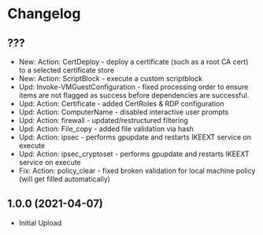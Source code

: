 ﻿# Changelog

## ???

+ New: Action: CertDeploy - deploy a certificate (such as a root CA cert) to a selected certificate store
+ New: Action: ScriptBlock - execute a custom scriptblock
+ Upd: Invoke-VMGuestConfiguration - fixed processing order to ensure items are not flagged as success before dependencies are successful.
+ Upd: Action: Certificate - added CertRoles & RDP configuration
+ Upd: Action: ComputerName - disabled interactive user prompts
+ Upd: Action: firewall - updated/restructured filtering
+ Upd: Action: File_copy - added file validation via hash
+ Upd: Action: ipsec - performs gpupdate and restarts IKEEXT service on execute
+ Upd: Action: ipsec_cryptoset - performs gpupdate and restarts IKEEXT service on execute
+ Fix: Action: policy_clear - fixed broken validation for local machine policy (will get filled automatically)

## 1.0.0 (2021-04-07)

+ Initial Upload
